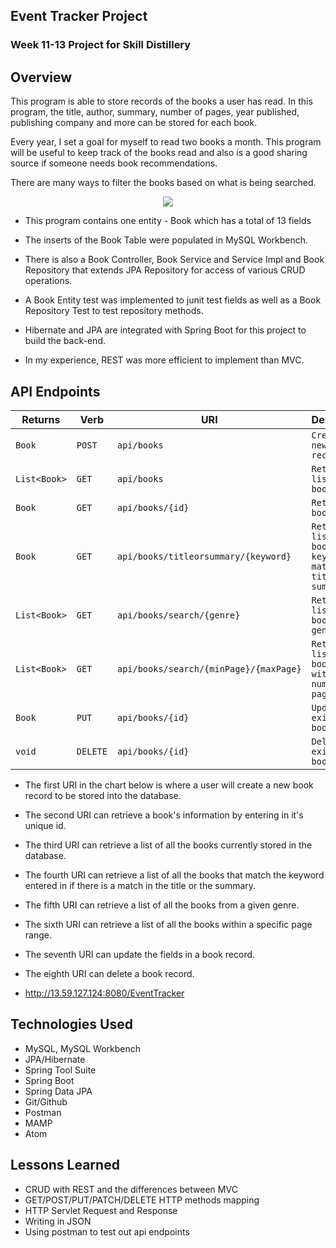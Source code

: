 ## Event Tracker Project

### Week 11-13 Project for Skill Distillery

## Overview

This program is able to store records of the books a user has read. In this program, the title, author, summary, number of pages, year published, publishing company and more can be stored for each book.

Every year, I set a goal for myself to read two books a month. This program will be useful to keep track of the books read and also is a good sharing source if someone needs book recommendations.

There are many ways to filter the books based on what is being searched.


<p align="center"> <img src="https://i.imgur.com/jBxn2Gi.png"> </p>

- This program contains one entity - Book which has a total of 13 fields

- The inserts of the Book Table were populated in MySQL Workbench.

- There is also a Book Controller, Book Service and Service Impl and Book Repository that extends JPA Repository for access of various CRUD operations.

- A Book Entity test was implemented to junit test fields as well as a Book Repository Test to test repository methods.

- Hibernate and JPA are integrated with Spring Boot for this project to build the back-end.

- In my experience, REST was more efficient to implement than MVC.

## API Endpoints

| Returns     | Verb           | URI           | Description    |
|-------------|----------------|---------------|----------------|
| `Book`        | `POST`           | `api/books`     | `Creates a new book record` |
| `List<Book>`      | `GET`           | `api/books`          | `Retrieve list of books` |
| `Book`      | `GET`            | `api/books/{id}`          | `Retrieves a book by id` |
| `Book`       | `GET`           | `api/books/titleorsummary/{keyword}` | `Retrieves a list of book by keyword match in title or summary` |
| `List<Book>` | `GET`           | `api/books/search/{genre}` | `Retrieve list of books by genre` |
| `List<Book>`  | `GET`          | `api/books/search/{minPage}/{maxPage}` | `Retrieve list of books within number of pages range` |
| `Book`        | `PUT`          | `api/books/{id}`   | `Updates an existing book by id` |
| `void`       | `DELETE`        | `api/books/{id}`   | `Deletes an existing book by id` |


- The first URI in the chart below is where a user will create a new book record to be stored into the database.
- The second URI can retrieve a book's information by entering in it's unique id.
- The third URI can retrieve a list of all the books currently stored in the database.
- The fourth URI can retrieve a list of all the books that match the keyword entered in if there is a match in the title or the summary.
- The fifth URI can retrieve a list of all the books from a given genre.
- The sixth URI can retrieve a list of all the books within a specific page range.
- The seventh URI can update the fields in a book record.
- The eighth URI can delete a book record.

- http://13.59.127.124:8080/EventTracker

## Technologies Used
* MySQL, MySQL Workbench
* JPA/Hibernate
* Spring Tool Suite
* Spring Boot
* Spring Data JPA
* Git/Github
* Postman
* MAMP
* Atom

## Lessons Learned
- CRUD with REST and the differences between MVC
- GET/POST/PUT/PATCH/DELETE HTTP methods mapping
- HTTP Servlet Request and Response
- Writing in JSON
- Using postman to test out api endpoints

